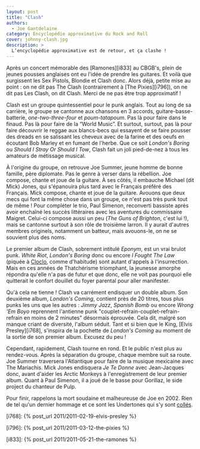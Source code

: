 ```yaml
---
layout: post
title: "Clash"
authors:
  - Joe Gantdelaine
category: Encyclopédie approximative du Rock and Roll
cover: johnny-clash.jpg
description: >
  L’encyclopédie approximative est de retour, et ça clashe !
---
```


Après un concert mémorable des [Ramones][i833] au CBGB's, plein de jeunes
pousses anglaises ont eu l'idée de prendre les guitares. Et voilà que surgissent
les Sex Pistols, Blondie et Clash donc. Alors déjà, petite mise au point : on ne
dit pas The Clash (contrairement à [The Pixies][i796]), on ne dit pas Les Clash,
on dit Clash. Merci de ne pas être trop approximatif !

Clash est un groupe quintessentiel pour le punk anglais. Tout au long de sa
carrière, le groupe se cantonne aux chansons en 3 accords,
guitare-basse-batterie, _one-two-three-four_ et _poum-tatapoum_. Pas là pour
faire dans le finaud. Pas là pour faire de la “World Music”. Et surtout,
surtout, pas là pour faire découvrir le reggae aux blancs-becs qui essayent de
se faire pousser des dreads en se salissant les cheveux avec de la farine et des
oeufs en écoutant Bob Marley et en fumant de l'herbe. Que ce soit _London's
Boring_ ou _Should I Stray Or Should I Tow_, Clash fait un joli pied-de-nez à
tous les amateurs de métissage musical.

À l'origine du groupe, on retrouve Joe Summer, jeune homme de bonne famille,
père diplomate. Pas le genre à verser dans la rébellion. Joe compose, chante et
joue de la guitare. À ses côtés, il embauche Michael (dit Mick) Jones, qui
s'épanouira plus tard avec le Français préféré des Français. Mick compose,
chante et joue de la guitare. Avouons que deux mecs qui font la même chose dans
un groupe, ce n'est pas très punk tout de même ! Pour compléter le trio, Paul
Simenon, reconverti bassiste après avoir enchaîné les succès littéraires avec
les aventures du commissaire Maigret. Celui-ci compose aussi un peu (_The Guns
of Brighton_, c'est lui !), mais se cantonne surtout à son rôle de troisième
larron. Il y aurait d'autres membres originels, notamment un batteur, mais
avouons-le, on ne se souvient plus des noms.

Le premier album de Clash, sobrement intitulé _Eponym_, est un vrai brulot punk.
_White Riot_, _London's Boring_ donc ou encore _I Fought The Law_ (piquée à
[Cloclo](https://www.youtube.com/watch?v=WZsAU2lf6ks), comme d'habitude) sont
autant d'appels à l'insurrection. Mais en ces années de Thatchérisme triomphant,
la jeunesse amorphe répondra qu'elle n'a pas de futur et que donc, elle ne voit
pas pourquoi elle quitterait le confort douillet du foyer parental pour aller
manifester.

Qu'à cela ne tienne ! Clash va carrément endisquer un double album. Son deuxième
album, _London's Coming_, contient près de 20 titres, tous plus punks les uns
que les autres : _Jimmy Jazz_, _Spanish Bomb_ ou encore _Wrong 'Em Boyo_
reprennent l'antienne punk "couplet-refrain-couplet-refrain-refrain en moins de
2 minutes" désormais éprouvée. Cela dit, malgré son manque criant de diversité,
l'album séduit. Tant et si bien que le King, [Elvis Presley][i768], s'inspira de
la pochette de _London's Coming_ au moment de la sortie de son premier album.
Excusez du peu !

Cependant, rapidement, Clash tourne en rond. Et le public n'est plus au
rendez-vous. Après la séparation du groupe, chaque membre suit sa route. Joe
Summer traversera l'Atlantique pour faire de la musique mexicaine avec The
Mariachis. Mick Jones endisquera _Je Te Donne_ avec Jean-Jacques donc, avant
d'aider les Arctic Monkeys à l'enregistrement de leur premier album. Quant à
Paul Simenon, il a joué de le basse pour Gorillaz, le side project du chanteur
de Pulp.

Pour finir, rappelons la mort soudaine et malheureuse de Joe en 2002. Rien de
tel qu'un dernier hommage et ce sont les Undertones qui s'y sont
[collés](https://www.youtube.com/watch?v=8c14buJtYSs).

[i768]: {% post_url 2011/2011-02-19-elvis-presley %}

[i796]: {% post_url 2011/2011-03-12-the-pixies %}

[i833]: {% post_url 2011/2011-05-21-the-ramones %}
